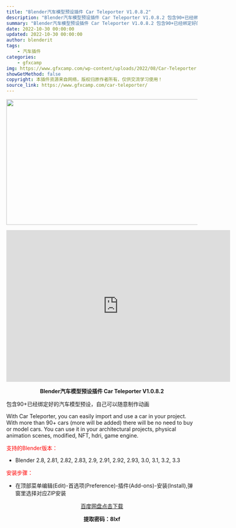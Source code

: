 ```yaml
---
title: "Blender汽车模型预设插件 Car Teleporter V1.0.8.2"
description: "Blender汽车模型预设插件 Car Teleporter V1.0.8.2 包含90+已经绑定好的汽车模型预设，自己可以随意制作动画 With Car Teleporter, you can ea..."
summary: "Blender汽车模型预设插件 Car Teleporter V1.0.8.2 包含90+已经绑定好的汽车模型预设，自己可以随意制作动画 With Car Teleporter, you can ea..."
date: 2022-10-30 00:00:00
updated: 2022-10-30 00:00:00
author: blenderit
tags: 
    - 汽车插件
categories:
    - gfxcamp
img: https://www.gfxcamp.com/wp-content/uploads/2022/08/Car-Teleporter.jpg
showGetMethod: false
copyright: 本插件资源来自网络，版权归原作者所有，仅供交流学习使用！
source_link: https://www.gfxcamp.com/car-teleporter/
---
```

<div><p><img decoding="async" class="aligncenter size-full wp-image-106288" src="https://www.gfxcamp.com/wp-content/uploads/2022/08/Car-Teleporter.jpg" data-src="https://www.gfxcamp.com/wp-content/uploads/2022/08/Car-Teleporter.jpg" alt="" width="590" height="331" data-srcset="https://www.gfxcamp.com/wp-content/uploads/2022/08/Car-Teleporter.jpg 590w, https://www.gfxcamp.com/wp-content/uploads/2022/08/Car-Teleporter-150x84.jpg 150w" data-sizes="(max-width: 590px) 100vw, 590px"></p><p style="text-align: center;"><iframe loading="lazy" src="https://player.youku.com/embed/XNTg5NTYxMDMzMg==" width="590" height="400" frameborder="0" allowfullscreen="allowfullscreen" data-mce-fragment="1"></iframe></p><p style="text-align: center;"><strong>Blender汽车模型预设插件 Car Teleporter V1.0.8.2</strong></p><p>包含90+已经绑定好的汽车模型预设，自己可以随意制作动画</p><p>With Car Teleporter, you can easily import and use a car in your project. With more than 90+ cars (more will be added) there will be no need to buy or model cars. You can use it in your architectural projects, physical animation scenes, modified, NFT, hdri, game engine.</p><p style="text-align: left;"><span style="color: #ff0000;">支持的Blender版本：</span></p><ul>
<li style="text-align: left;">Blender 2.8, 2.81, 2.82, 2.83, 2.9, 2.91, 2.92, 2.93, 3.0, 3.1, 3.2, 3.3</li>
</ul><p style="text-align: left;"><span style="color: #ff0000;">安装步骤：</span></p><ul>
<li>在顶部菜单编辑(Edit)-首选项(Preference)-插件(Add-ons)-安装(Install),弹窗里选择对应ZIP安装</li>
</ul><p style="text-align: center;"><a class="maxbutton-3 maxbutton maxbutton-baidu" target="_blank" rel="noopener" href="https://pan.baidu.com/s/15LQfvvopWslKOnP_XflF0Q?pwd=8lxf"><span class="mb-text">百度网盘点击下载</span></a></p><p style="text-align: center;"><strong>提取密码：8lxf</strong></p></div>